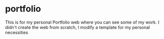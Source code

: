 # portfolio
This is for my personal Portfolio web where you can see some of my work. I didn't create the web from scratch, I modify a template for my personal necessities
